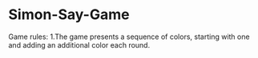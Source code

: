# Simon-Say-Game
Game rules: 1.The game presents a sequence of colors, starting with one and adding an additional color each round. 
